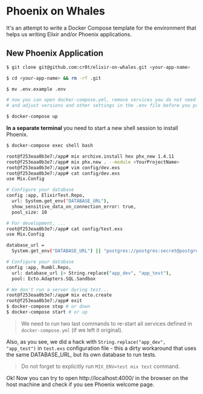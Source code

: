 # Phoenix on Whales

It's an attempt to write a Docker Compose template for the environment that helps us writing Elixir and/or Phoenix applications.

## New Phoenix Application

```bash
$ git clone git@github.com:cr0t/elixir-on-whales.git <your-app-name>

$ cd <your-app-name> && rm -rf .git

$ mv .env.example .env

# now you can open docker-compose.yml, remove services you do not need
# and adjust versions and other settings in the .env file before you proceed

$ docker-compose up
```

**In a separate terminal** you need to start a new shell session to install Phoenix.

```bash
$ docker-compose exec shell bash

root@f253eaa0b3e7:/app# mix archive.install hex phx_new 1.4.11
root@f253eaa0b3e7:/app# mix phx.new . --module <YourProjectName>
root@f253eaa0b3e7:/app# vim config/dev.exs
root@f253eaa0b3e7:/app# cat config/dev.exs
use Mix.Config

# Configure your database
config :app, ElixirTest.Repo,
  url: System.get_env("DATABASE_URL"),
  show_sensitive_data_on_connection_error: true,
  pool_size: 10

# For development, ...
root@f253eaa0b3e7:/app# cat config/test.exs
use Mix.Config

database_url =
  System.get_env("DATABASE_URL") || "postgres://postgres:secret@postgres:5432/app_dev"

# Configure your database
config :app, Rumbl.Repo,
  url: database_url |> String.replace("app_dev", "app_test"),
  pool: Ecto.Adapters.SQL.Sandbox

# We don't run a server during test...
root@f253eaa0b3e7:/app# mix ecto.create
root@f253eaa0b3e7:/app# exit
$ docker-compose stop # or down
$ docker-compose start # or up
```

> We need to run two last commands to re-start all services defined in `docker-compose.yml` (if we left it original).

Also, as you see, we did a hack with `String.replace("app_dev", "app_test")` in `test.exs` configuration file - this a dirty workaround that uses the same DATABASE_URL, but its own database to run tests.

> Do not forget to explicitly run `MIX_ENV=test mix test` command.

Ok! Now you can try to open http://localhost:4000/ in the browser on the host machine and check if you see Phoenix welcome page.
